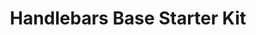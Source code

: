 ---
title: Handlebars Base Starter Kit
url: https://patternlab-handlebars-preview.netlify.com/?p=all
tags:
  - demo-hbs-starter-kits
  - demo-content
  - code
image: /images/hbs-base-starterkit.png
---